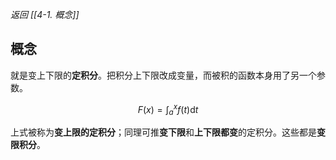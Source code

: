 *返回 [[4-1. 概念]]*

## 概念

就是变上下限的**定积分**。把积分上下限改成变量，而被积的函数本身用了另一个参数。

$$
F(x) = \int^{x}_{a} f(t) \mathrm{d}t
$$

上式被称为**变上限的定积分**；同理可推**变下限**和**上下限都变**的定积分。这些都是**变限积分**。

